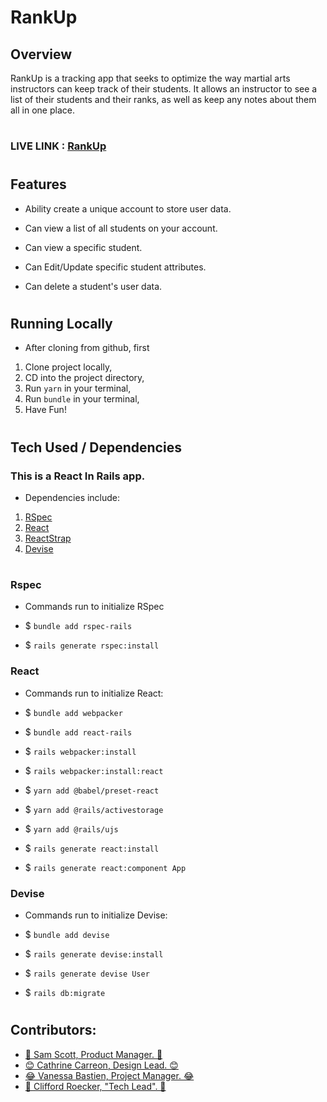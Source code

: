 # **RankUp**

## **Overview**

RankUp is a tracking app that seeks to optimize the way martial arts instructors can keep track of their students. It allows an instructor to see a list of their students and their ranks, as well as keep any notes about them all in one place.
#
### LIVE LINK : [RankUp](https://media.tenor.com/1y8zDc-ll-EAAAAd/3d-saul-saul-goodman.gif)
#

## Features

- Ability create a unique account to store user data.

- Can view a list of all students on your account.

- Can view a specific student.

- Can Edit/Update specific student attributes.

- Can delete a student's user data.
#
## Running Locally

- After cloning from github, first 
1. Clone project locally,
2. CD into the project directory,
3. Run  `yarn` in your terminal,
4. Run  `bundle` in your terminal,
5. Have Fun!
#
## Tech Used / Dependencies

### This is a React In Rails app.

- Dependencies include:

1. [RSpec](https://rspec.info/)
2. [React](https://reactjs.org/)
3. [ReactStrap](https://reactstrap.github.io/?path=/story/home-installation--page)
4. [Devise](https://rubygems.org/gems/devise/versions/4.8.1)
#
### Rspec

- Commands run to initialize RSpec

- $ `bundle add rspec-rails`
- $ `rails generate rspec:install`

### React
- Commands run to initialize React:

- $ `bundle add webpacker`
- $ `bundle add react-rails`
- $ `rails webpacker:install`
- $ `rails webpacker:install:react`
- $ `yarn add @babel/preset-react`
- $ `yarn add @rails/activestorage`
- $ `yarn add @rails/ujs`
- $ `rails generate react:install`
- $ `rails generate react:component App`

### Devise 

- Commands run to initialize Devise:

- $ `bundle add devise`
- $ `rails generate devise:install`
- $ `rails generate devise User`
- $ `rails db:migrate`
#
## Contributors:
- [🗿 Sam Scott, Product Manager. 🗿](https://github.com/sanjuel)
- [😊 Cathrine Carreon, Design Lead. 😊](https://github.com/CathrineC)
- [😂 Vanessa Bastien, Project Manager. 😂](https://github.com/VKathryn)
- [🍆 Clifford Roecker, "Tech Lead". 🍆](https://github.com/roeckerc)